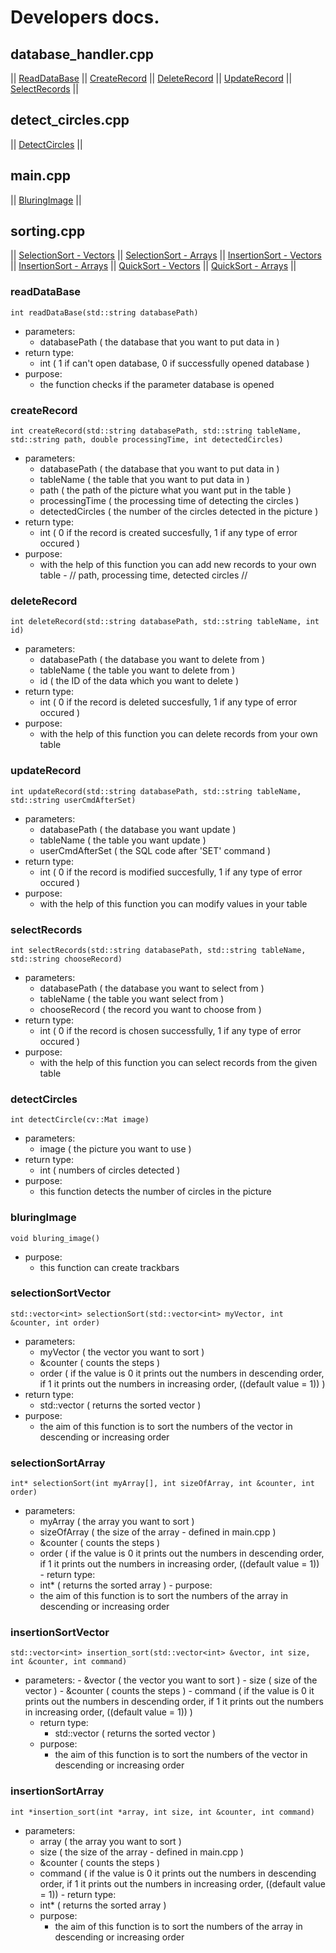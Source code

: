 # Developers docs.

## database_handler.cpp

|| [ReadDataBase](#readDataBase) || [CreateRecord](#createRecord) || [DeleteRecord](#deleteRecord) || [UpdateRecord](#updateRecord) || [SelectRecords](#selectRecords) ||

## detect_circles.cpp

|| [DetectCircles](#detectCircles) ||

## main.cpp

|| [BluringImage](#bluringImage) ||

## sorting.cpp

|| [SelectionSort - Vectors](#selectionSortVector) || [SelectionSort - Arrays](#selectionSortArray) || [InsertionSort - Vectors](#insertionSortVector) || [InsertionSort - Arrays](#insertionSortArray) || [QuickSort - Vectors](#quickSortVector) || [QuickSort - Arrays](#quickSortArray) ||

### readDataBase

```int readDataBase(std::string databasePath)```

  - parameters: 
      - databasePath ( the database that you want to put data in )
  - return type:
      - int ( 1 if can't open database, 0 if successfully opened database )
  - purpose:
      - the function checks if the parameter database is opened
      
### createRecord

```int createRecord(std::string databasePath, std::string tableName, std::string path, double processingTime, int detectedCircles)```

  - parameters:
      - databasePath ( the database that you want to put data in )
      - tableName ( the table that you want to put data in )
      - path ( the path of the picture what you want put in the table )
      - processingTime ( the processing time of detecting the circles )
      - detectedCircles ( the number of the circles detected in the picture )
   - return type:
      - int ( 0 if the record is created succesfully, 1 if any type of error occured )
   - purpose:
      - with the help of this function you can add new records to your own table - // path, processing time, detected circles //
      
### deleteRecord

```int deleteRecord(std::string databasePath, std::string tableName, int id)```

  - parameters: 
      - databasePath ( the database you want to delete from )
      - tableName ( the table you want to delete from )
      - id ( the ID of the data which you want to delete )
  - return type:
      - int ( 0 if the record is deleted succesfully, 1 if any type of error occured )
  - purpose:
      - with the help of this function you can delete records from your own table
      
### updateRecord

```int updateRecord(std::string databasePath, std::string tableName, std::string userCmdAfterSet)```

  - parameters: 
      - databasePath ( the database you want update )
      - tableName ( the table you want update )
      - userCmdAfterSet ( the SQL code after 'SET' command )
  - return type:
      - int ( 0 if the record is modified succesfully, 1 if any type of error occured )
  - purpose:
      - with the help of this function you can modify values in your table
      
### selectRecords

```int selectRecords(std::string databasePath, std::string tableName, std::string chooseRecord)```

  - parameters: 
      - databasePath ( the database you want to select from )
      - tableName ( the table you want select from )
      - chooseRecord ( the record you want to choose from )
  - return type:
      - int ( 0 if the record is chosen successfully, 1 if any type of error occured )
  - purpose:
      - with the help of this function you can select records from the given table
      
      
### detectCircles

```int detectCircle(cv::Mat image)```

   - parameters:
      - image ( the picture you want to use )
   - return type:
      - int ( numbers of circles detected )
   - purpose:
      - this function detects the number of circles in the picture
      
### bluringImage

```void bluring_image()```

   - purpose:
      - this function can create trackbars
      
     
### selectionSortVector

```std::vector<int> selectionSort(std::vector<int> myVector, int &counter, int order)```

   - parameters: 
      - myVector ( the vector you want to sort )
      - &counter ( counts the steps ) 
      - order ( if the value is 0 it prints out the numbers in descending order, if 1 it prints out the numbers in increasing order, ((default value = 1)) )
   - return type:
      - std::vector<int> ( returns the sorted vector )
   - purpose:
      - the aim of this function is to sort the numbers of the vector in descending or increasing order
  

### selectionSortArray

```int* selectionSort(int myArray[], int sizeOfArray, int &counter, int order)```

   - parameters:
      - myArray ( the array you want to sort )
      - sizeOfArray ( the size of the array - defined in main.cpp )
      - &counter ( counts the steps )
      - order ( if the value is 0 it prints out the numbers in descending order, if 1 it prints out the numbers in increasing order, ((default value = 1))
    - return type:
       - int* ( returns the sorted array )
    - purpose:
      - the aim of this function is to sort the numbers of the array in descending or increasing order
       
   
### insertionSortVector

```std::vector<int> insertion_sort(std::vector<int> &vector, int size, int &counter, int command)```

- parameters: 
      - &vector ( the vector you want to sort )
      - size ( size of the vector )
      - &counter ( counts the steps ) 
      - command ( if the value is 0 it prints out the numbers in descending order, if 1 it prints out the numbers in increasing order, ((default value = 1)) )
   - return type:
      - std::vector<int> ( returns the sorted vector )
   - purpose:
      - the aim of this function is to sort the numbers of the vector in descending or increasing order


### insertionSortArray

```int *insertion_sort(int *array, int size, int &counter, int command)```

   - parameters:
      - array ( the array you want to sort )
      - size ( the size of the array - defined in main.cpp )
      - &counter ( counts the steps )
      - command ( if the value is 0 it prints out the numbers in descending order, if 1 it prints out the numbers in increasing order, ((default value = 1))
    - return type:
       - int* ( returns the sorted array )
     - purpose:
       - the aim of this function is to sort the numbers of the array in descending or increasing order
